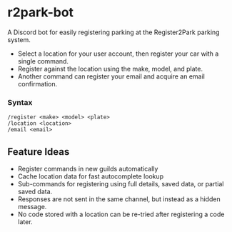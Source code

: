 # r2park-bot

A Discord bot for easily registering parking at the Register2Park parking system.

- Select a location for your user account, then register your car with a single command.
- Register against the location using the make, model, and plate.
- Another command can register your email and acquire an email confirmation.

### Syntax

```
/register <make> <model> <plate>
/location <location>
/email <email>
```

## Feature Ideas

- Register commands in new guilds automatically
- Cache location data for fast autocomplete lookup
- Sub-commands for registering using full details, saved data, or partial saved data.
- Responses are not sent in the same channel, but instead as a hidden message.
- No code stored with a location can be re-tried after registering a code later.